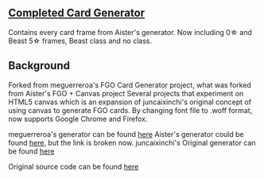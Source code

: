 ## [Completed Card Generator](https://ice-pendragon.github.io/FGO-Card-Generator/fgo.html)
Contains every card frame from Aister's generator. Now including 0☆ and Beast 5☆ frames, Beast class and no class. 

## Background
Forked from meguerreroa's FGO Card Generator project, what was forked from Aister's FGO + Canvas project
Several projects that experiment on HTML5 canvas which is an expansion of juncaixinchi's original concept of using canvas to generate FGO cards.
By changing font file to .woff format, now supports Google Chrome and Firefox.

meguerreroa's generator can be found [here](https://meguerreroa.github.io/FGO-Card-Generator/fgo.html)
Aister's generator could be found [here](https://aister.github.io/FGO/fgo.html), but the link is broken now.
juncaixinchi's Original generator can be found [here](https://juncaixinchi.github.io/FGO/fgo.html)

Original source code can be found [here](https://github.com/juncaixinchi/FGO)
